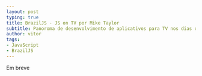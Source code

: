 ```yaml
---
layout: post
typing: true
title: BrazilJS - JS on TV por Mike Taylor
subtitle: Panoroma de desenvolvimento de aplicativos para TV nos dias de hoje 
author: vitor
tags:
- JavaScript
- BrazilJS
---
```

Em breve
